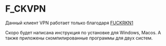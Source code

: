 # F_CKVPN 

Данный клиент VPN работает только благодаря [FUCKRKN1]( https://github.com/nezavisimost/FuckRKN1)


Скоро будет написана инструкция по установке для Windows, Macos. А также приложены скомпилированные программы для двух систем.
